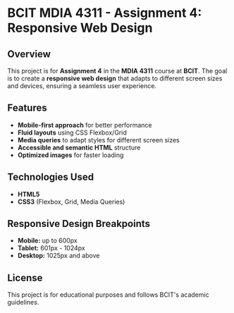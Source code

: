 # BCIT MDIA 4311 - Assignment 4: Responsive Web Design

## Overview
This project is for **Assignment 4** in the **MDIA 4311** course at **BCIT**. The goal is to create a **responsive web design** that adapts to different screen sizes and devices, ensuring a seamless user experience.

## Features
- **Mobile-first approach** for better performance
- **Fluid layouts** using CSS Flexbox/Grid
- **Media queries** to adapt styles for different screen sizes
- **Accessible and semantic HTML** structure
- **Optimized images** for faster loading

## Technologies Used
- **HTML5**
- **CSS3** (Flexbox, Grid, Media Queries)

## Responsive Design Breakpoints
- **Mobile:** up to 600px
- **Tablet:** 601px - 1024px
- **Desktop:** 1025px and above

## License
This project is for educational purposes and follows BCIT's academic guidelines.
